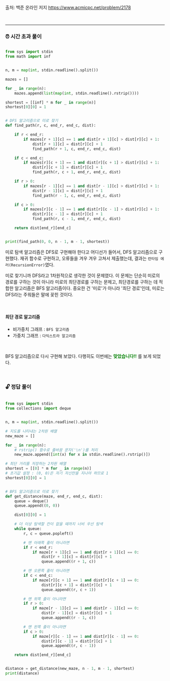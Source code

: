 출처: 백준 온라인 저지
https://www.acmicpc.net/problem/2178

<br>

___

### ⏰ 시간 초과 풀이

```python

from sys import stdin
from math import inf


n, m = map(int, stdin.readline().split())

mazes = []

for _ in range(n):
    mazes.append(list(map(int, stdin.readline().rstrip())))

shortest = [[inf] * m for _ in range(n)]
shortest[0][0] = 1


# DFS 알고리즘으로 미로 찾기
def find_path(r, c, end_r, end_c, dist):

    if r < end_r:
        if mazes[r + 1][c] == 1 and dist[r + 1][c] > dist[r][c] + 1:
            dist[r + 1][c] = dist[r][c] + 1
            find_path(r + 1, c, end_r, end_c, dist)

    if c < end_c:
        if mazes[r][c + 1] == 1 and dist[r][c + 1] > dist[r][c] + 1:
            dist[r][c + 1] = dist[r][c] + 1
            find_path(r, c + 1, end_r, end_c, dist)

    if r > 0:
        if mazes[r - 1][c] == 1 and dist[r - 1][c] > dist[r][c] + 1:
            dist[r - 1][c] = dist[r][c] + 1
            find_path(r - 1, c, end_r, end_c, dist)

    if c > 0:
        if mazes[r][c - 1] == 1 and dist[r][c - 1] > dist[r][c] + 1:
            dist[r][c - 1] = dist[r][c] + 1
            find_path(r, c - 1, end_r, end_c, dist)

    return dist[end_r][end_c]


print(find_path(0, 0, n - 1, m - 1, shortest))

```


미로 탐색 알고리즘은 DFS로 구현해야 한다고 어디선가 들어서, DFS 알고리즘으로 구현했다. 재귀 함수로 구현하고, 오류들을 겨우 겨우 고쳐서 제출했는데, 결과는 `런타임 에러(RecursionError)`였다. 

미로 찾기니까 DFS라고 1차원적으로 생각한 것이 문제였다. 이 문제는 단순히 미로의 경로를 구하는 것이 아니라 미로의 최단경로를 구하는 문제고, 최단경로를 구하는 데 적합한 알고리즘은 BFS 알고리즘이다. 중요한 건 '미로'가 아니라 '최단 경로'인데, 미로는 DFS라는 주워들은 말에 꽂힌 것이다.

<br>

#### 최단 경로 알고리즘

- 비가중치 그래프 : `BFS 알고리즘`
- 가중치 그래프 : `다익스트라 알고리즘`

<br>

BFS 알고리즘으로 다시 구현해 보았다. 다행히도 이번에는 <span style="color:green">**맞았습니다!!**</span> 를 보게 되었다.

<br>

### 🔓 정답 풀이

```python

from sys import stdin
from collections import deque


n, m = map(int, stdin.readline().split())

# 지도를 나타내는 2차원 배열
new_maze = []

for _ in range(n):
    # rstrip() 함수로 줄바꿈 문자('\n')를 처리
    new_maze.append([int(x) for x in stdin.readline().rstrip()])

# 최단 거리를 저장하는 2차원 배열
shortest = [[0] * m for _ in range(n)]
# 초기값 설정 : (0, 0)은 자기 자신만을 지나야 하므로 1
shortest[0][0] = 1


# BFS 알고리즘으로 미로 찾기
def get_distance(maze, end_r, end_c, dist):
    queue = deque()
    queue.append((0, 0))

    dist[0][0] = 1

    # 더 이상 탐색할 칸이 없을 때까지 너비 우선 탐색
    while queue:
        r, c = queue.popleft()

        # 맨 아래쪽 줄이 아니라면
        if r < end_r:
            if maze[r + 1][c] == 1 and dist[r + 1][c] == 0:
                dist[r + 1][c] = dist[r][c] + 1
                queue.append((r + 1, c))

        # 맨 오른쪽 줄이 아니라면
        if c < end_c:
            if maze[r][c + 1] == 1 and dist[r][c + 1] == 0:
                dist[r][c + 1] = dist[r][c] + 1
                queue.append((r, c + 1))

        # 맨 위쪽 줄이 아니라면
        if r > 0:
            if maze[r - 1][c] == 1 and dist[r - 1][c] == 0:
                dist[r - 1][c] = dist[r][c] + 1
                queue.append((r - 1, c))

        # 맨 왼쪽 줄이 아니라면
        if c > 0:
            if maze[r][c - 1] == 1 and dist[r][c - 1] == 0:
                dist[r][c - 1] = dist[r][c] + 1
                queue.append((r, c - 1))

    return dist[end_r][end_c]


distance = get_distance(new_maze, n - 1, m - 1, shortest)
print(distance)

```